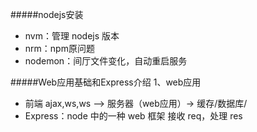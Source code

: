 #####nodejs安装
- nvm：管理 nodejs 版本
- nrm：npm原问题
- nodemon：间厅文件变化，自动重启服务

#####Web应用基础和Express介绍
1、web应用
* 前端
    ajax,ws,ws —> 服务器（web应用）-> 缓存/数据库/
* Express：node 中的一种 web 框架
    接收 req，处理 res